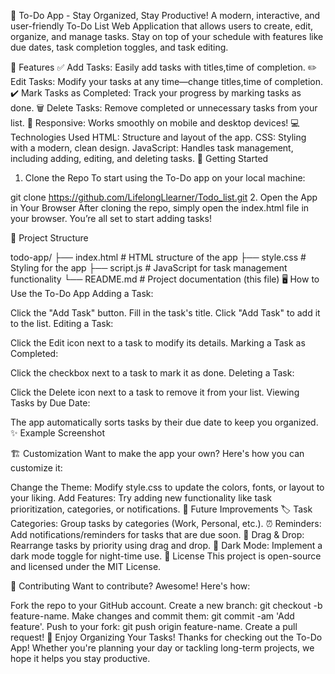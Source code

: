 📝 To-Do App - Stay Organized, Stay Productive!
A modern, interactive, and user-friendly To-Do List Web Application that allows users to create, edit, organize, and manage tasks. Stay on top of your schedule with features like due dates, task completion toggles, and task editing.

🌟 Features
✅ Add Tasks: Easily add tasks with titles,time of completion.
✏️ Edit Tasks: Modify your tasks at any time—change titles,time of completion.
✔️ Mark Tasks as Completed: Track your progress by marking tasks as done.
🗑️ Delete Tasks: Remove completed or unnecessary tasks from your list.
📱 Responsive: Works smoothly on mobile and desktop devices!
💻 Technologies Used
HTML: Structure and layout of the app.
CSS: Styling with a modern, clean design.
JavaScript: Handles task management, including adding, editing, and deleting tasks.
🚀 Getting Started
1. Clone the Repo
To start using the To-Do app on your local machine:

git clone https://github.com/LifelongLlearner/Todo_list.git
2. Open the App in Your Browser
After cloning the repo, simply open the index.html file in your browser. You’re all set to start adding tasks!

📂 Project Structure

todo-app/
├── index.html        # HTML structure of the app
├── style.css         # Styling for the app
├── script.js         # JavaScript for task management functionality
└── README.md         # Project documentation (this file)
🖥️ How to Use the To-Do App
Adding a Task:

Click the "Add Task" button.
Fill in the task's title.
Click "Add Task" to add it to the list.
Editing a Task:

Click the Edit icon next to a task to modify its details.
Marking a Task as Completed:

Click the checkbox next to a task to mark it as done.
Deleting a Task:

Click the Delete icon next to a task to remove it from your list.
Viewing Tasks by Due Date:

The app automatically sorts tasks by their due date to keep you organized.
✨ Example Screenshot


🏗️ Customization
Want to make the app your own? Here's how you can customize it:

Change the Theme: Modify style.css to update the colors, fonts, or layout to your liking.
Add Features: Try adding new functionality like task prioritization, categories, or notifications.
🎯 Future Improvements
🏷️ Task Categories: Group tasks by categories (Work, Personal, etc.).
⏰ Reminders: Add notifications/reminders for tasks that are due soon.
🧩 Drag & Drop: Rearrange tasks by priority using drag and drop.
🌙 Dark Mode: Implement a dark mode toggle for night-time use.
📜 License
This project is open-source and licensed under the MIT License.

🤝 Contributing
Want to contribute? Awesome! Here's how:

Fork the repo to your GitHub account.
Create a new branch: git checkout -b feature-name.
Make changes and commit them: git commit -am 'Add feature'.
Push to your fork: git push origin feature-name.
Create a pull request!
🎉 Enjoy Organizing Your Tasks!
Thanks for checking out the To-Do App! Whether you're planning your day or tackling long-term projects, we hope it helps you stay productive.

